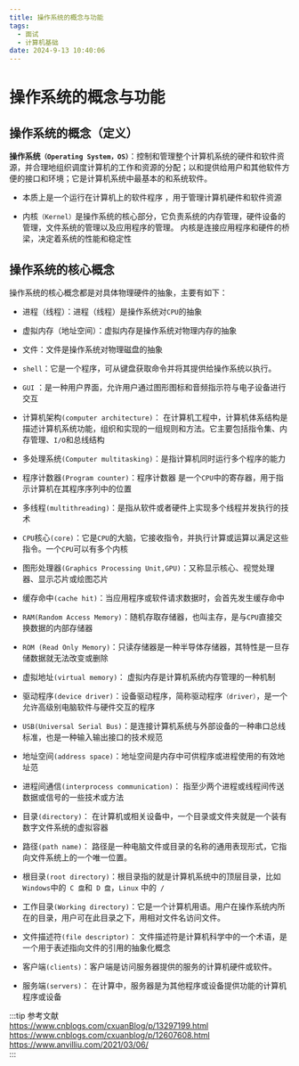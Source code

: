 ```yaml
---
title: 操作系统的概念与功能
tags:
  - 面试
  - 计算机基础
date: 2024-9-13 10:40:06
---
```


<!-- @format -->

# 操作系统的概念与功能

## 操作系统的概念（定义）

**操作系统`（Operating System，OS）`**：控制和管理整个计算机系统的硬件和软件资源，并合理地组织调度计算机的工作和资源的分配；以和提供给用户和其他软件方便的接口和环境；它是计算机系统中最基本的和系统软件。

- 本质上是一个运行在计算机上的软件程序 ，用于管理计算机硬件和软件资源

- 内核`（Kernel）`是操作系统的核心部分，它负责系统的内存管理，硬件设备的管理，文件系统的管理以及应用程序的管理。 内核是连接应用程序和硬件的桥梁，决定着系统的性能和稳定性

## 操作系统的核心概念

操作系统的核心概念都是对具体物理硬件的抽象，主要有如下：

- 进程（线程）：进程（线程）是操作系统对`CPU`的抽象

- 虚拟内存（地址空间）：虚拟内存是操作系统对物理内存的抽象

- 文件：文件是操作系统对物理磁盘的抽象

- `shell`：它是一个程序，可从键盘获取命令并将其提供给操作系统以执行。

- `GUI` ：是一种用户界面，允许用户通过图形图标和音频指示符与电子设备进行交互

- 计算机架构`(computer architecture)`： 在计算机工程中，计算机体系结构是描述计算机系统功能，组织和实现的一组规则和方法。它主要包括指令集、内存管理、`I/O`和总线结构

- 多处理系统`(Computer multitasking)`：是指计算机同时运行多个程序的能力

- 程序计数器`(Program counter)`：程序计数器 是一个`CPU`中的寄存器，用于指示计算机在其程序序列中的位置

- 多线程`(multithreading)`：是指从软件或者硬件上实现多个线程并发执行的技术

- `CPU`核心`(core)`：它是`CPU`的大脑，它接收指令，并执行计算或运算以满足这些指令。一个`CPU`可以有多个内核

- 图形处理器`(Graphics Processing Unit,GPU)`：又称显示核心、视觉处理器、显示芯片或绘图芯片

- 缓存命中`(cache hit)`：当应用程序或软件请求数据时，会首先发生缓存命中

- `RAM(Random Access Memory)`：随机存取存储器，也叫主存，是与`CPU`直接交换数据的内部存储器

- `ROM (Read Only Memory)`：只读存储器是一种半导体存储器，其特性是一旦存储数据就无法改变或删除

- 虚拟地址`(virtual memory)`： 虚拟内存是计算机系统内存管理的一种机制

- 驱动程序`(device driver)`：设备驱动程序，简称驱动程序`（driver）`，是一个允许高级别电脑软件与硬件交互的程序

- `USB(Universal Serial Bus)`：是连接计算机系统与外部设备的一种串口总线标准，也是一种输入输出接口的技术规范

- 地址空间`(address space)`：地址空间是内存中可供程序或进程使用的有效地址范

- 进程间通信`(interprocess communication)`： 指至少两个进程或线程间传送数据或信号的一些技术或方法

- 目录`(directory)`： 在计算机或相关设备中，一个目录或文件夹就是一个装有数字文件系统的虚拟容器

- 路径`(path name)`： 路径是一种电脑文件或目录的名称的通用表现形式，它指向文件系统上的一个唯一位置。

- 根目录`(root directory)`：根目录指的就是计算机系统中的顶层目录，比如`Windows`中的` C 盘`和` D 盘`，`Linux` 中的` /`

- 工作目录`(Working directory)`：它是一个计算机用语。用户在操作系统内所在的目录，用户可在此目录之下，用相对文件名访问文件。

- 文件描述符`(file descriptor)`： 文件描述符是计算机科学中的一个术语，是一个用于表述指向文件的引用的抽象化概念

- 客户端`(clients)`：客户端是访问服务器提供的服务的计算机硬件或软件。

- 服务端`(servers)`： 在计算中，服务器是为其他程序或设备提供功能的计算机程序或设备

:::tip 参考文献  
https://www.cnblogs.com/cxuanBlog/p/13297199.html  
https://www.cnblogs.com/cxuanblog/p/12607608.html  
https://www.anvilliu.com/2021/03/06/  
:::
